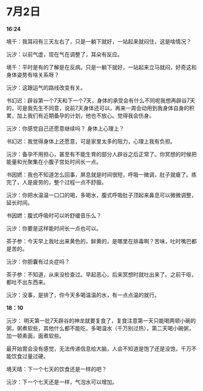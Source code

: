 # 7月2日

**16:24**

境千：我耳闷有三天左右了，只是一躺下就好，一站起来就闷住，这是啥情况？

沅汐：以前气虚，现在气在调整了，耳朵有反应。

境千：平时是有的了解是在反病。只是一躺下就好，一站起来立马就闷，好奇这和身体姿势有啥关系呀？

沅汐：这跟运气的路线改变有关。

书幻迟：辟谷第一个7天和下一个7天，身体的承受会有什么不同呢我想再辟谷7天的，可是我先生不同意，说前7天身体还可以，再来一周会动用到我身体自身的积累，加上我们有近期备孕的计划，他也不放心。觉得我会伤身。

沅汐：你感觉自己还愿意继续吗？ 身体上心理上？

书幻迟：我觉得身体上还愿意，可是家里太多的阻力，心理上我有负担。

沅汐：备孕不用担心，甚至有不能生育的部分人辟谷之后正常了。你冥想的时候把能量和光聚集在小腹子宫处时间长一点。

书因㜣：我也不知道怎么回事，屏息就是时间很短，呼吸一微调，肚子就瘪了。练完了，人是疲劳的，整个过程一点不舒服。

沅汐：你把水温温一口口的喝，多喝水，腹式呼吸肚子顶起来鼻息可以微微调整，延长时间。

书因㜣：腹式呼吸时可以听舒缓音乐么？

沅汐：你要是这样能时间长一点也可以。

茶子参：今天早上我吐出来黄色的，鲜黄的，是哪里在排毒啊？苦味，吐时嘴巴都是苦的。

沅汐：你胆囊有过炎症吗？

茶子参：不知道，从来没检查过。早起恶心，后来冥想时就吐出来了。之前干呕，都吐不出东西来。

沅汐：没事，是排了，你今天多喝温温的水，有一点点温的就行。

**18：10**

沅汐：   明天第一批7天辟谷的神龙就要复食了，复食注意第一天只能喝两顿小碗的粥，粥煮软些，其他什么都不能吃，多喝温水（千万别过热），第二天喝小碗粥，加一顿素面，面煮软些。

最开始胃会没有感觉，无法传递信息给大脑，人会不知道是饱了还是没饱，千万不能饮食过量过硬。

境天晴：下一个七天的饮食还是一样的吧？

沅汐：下一个七天还是一样，气泡水可以增加。

